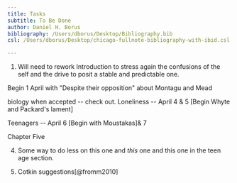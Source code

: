 ```yaml
---
title: Tasks
subtitle: To Be Done
author: Daniel H. Borus
bibliography: /Users/dborus/Desktop/Bibliography.bib
csl: /Users/dborus/Desktop/chicago-fullnote-bibliography-with-ibid.csl

---
```



1. Will need to rework Introduction to stress again the confusions of the self and the drive to posit a stable and predictable one.




Begin 1 April with "Despite their opposition" about Montagu and Mead

biology when accepted -- check out.
Loneliness -- April 4 & 5 [Begin Whyte and Packard's lament]

Teenagers -- April 6 [Begin with Moustakas]& 7

Chapter Five

4. Some way to do less on this one and *this* one and this one in the teen age section.

8. Cotkin suggestions[@fromm2010]
